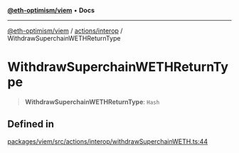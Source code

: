[**@eth-optimism/viem**](../../../README.md) • **Docs**

***

[@eth-optimism/viem](../../../README.md) / [actions/interop](../README.md) / WithdrawSuperchainWETHReturnType

# WithdrawSuperchainWETHReturnType

> **WithdrawSuperchainWETHReturnType**: `Hash`

## Defined in

[packages/viem/src/actions/interop/withdrawSuperchainWETH.ts:44](https://github.com/ethereum-optimism/ecosystem/blob/509126ba0cdf7aa275bf036a8830332f4d366781/packages/viem/src/actions/interop/withdrawSuperchainWETH.ts#L44)
